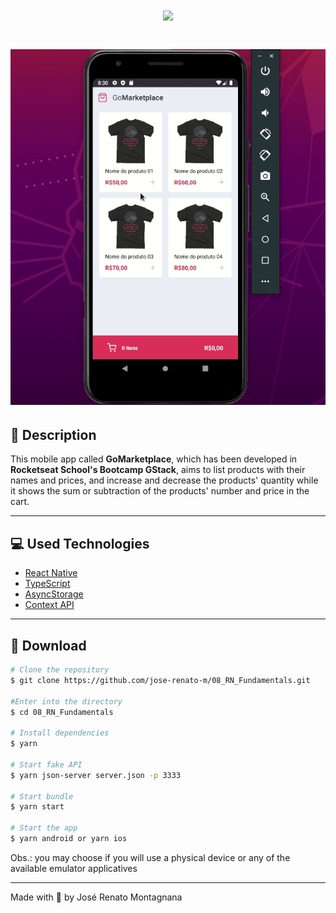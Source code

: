 <h1 align="center">
  <img src="https://ik.imagekit.io/dfw3q47dv0/react_native_logo_B6w0OydOZ.png">
</h1>

<h1 align="center">
  <img src="public/challenge_08_part_02.gif">
</h1>


## 📝 Description

This mobile app called **GoMarketplace**, which has been developed in **Rocketseat School's Bootcamp GStack**, aims to list products with their names and prices, and increase and decrease the products' quantity while it shows the sum or subtraction of the products' number and price in the cart.

---

## 💻 Used Technologies

- [React Native](https://reactnative.dev/)
- [TypeScript](https://www.typescriptlang.org/)
- [AsyncStorage](https://reactnative.dev/docs/asyncstorage)
- [Context API](https://pt-br.reactjs.org/docs/context.html)

---

## 📁 Download

```bash
# Clone the repository
$ git clone https://github.com/jose-renato-m/08_RN_Fundamentals.git

#Enter into the directory
$ cd 08_RN_Fundamentals

# Install dependencies
$ yarn

# Start fake API
$ yarn json-server server.json -p 3333

# Start bundle
$ yarn start

# Start the app
$ yarn android or yarn ios
```
Obs.: you may choose if you will use a physical device or any of the available emulator applicatives

---

Made with 💙 by José Renato Montagnana
